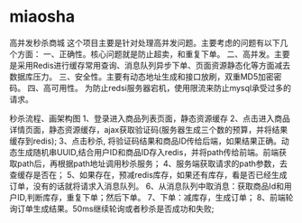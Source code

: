 # miaosha
高并发秒杀商城
这个项目主要是针对处理高并发问题。主要考虑的问题有以下几个方面：
一、正确性。核心问题就是防止超卖，和重复下单。
二、高并发。主要是采用Redis进行缓存常用查询、消息队列异步下单、页面资源静态化等方面减去数据库压力。
三、安全性。主要有动态地址生成和接口放刷，双重MD5加密密码。
四、高可用性。 为防止redsi服务器宕机，使用限流来防止mysql承受过多的请求。

秒杀流程、画架构图
	1、登录进入商品列表页面，静态资源缓存
	2、点击进入商品详情页面，静态资源缓存，ajax获取验证码(服务器生成三个数的预算，并将结果缓存到redis);
	3、点击秒杀, 将验证码结果和商品ID传给后端，如果结果正确。动态生成随机串UUID,结合用户ID和商品ID存入redis，并将path传给前端。前端获取path后，再根据path地址调用秒杀服务；
	4、服务端获取请求的path参数，去查缓存是否在；
	5、如果存在，预减redis库存，如果还有库存，看是否已经生成订单，没有的话就将请求入消息队列。
	6、从消息队列中取消息：获取商品Id和用户ID,判断库存，重复下单；然后下单。
	7、下单：减库存，生成订单； 
	8、前端轮询订单生成结果。50ms继续轮询或者秒杀是否成功和失败;
